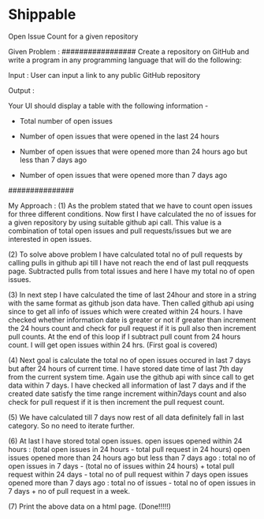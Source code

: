 # Shippable
Open Issue Count for a given repository

Given Problem : 
#################
Create a repository on GitHub and write a program in any programming language that will do the following: 

Input : User can input a link to any public GitHub repository

Output :

Your UI should display a table with the following information -

- Total number of open issues

- Number of open issues that were opened in the last 24 hours

- Number of open issues that were opened more than 24 hours ago but less than 7 days ago

- Number of open issues that were opened more than 7 days ago 

###############

My Approach :
(1) As the problem stated that we have to count open issues for three different conditions. Now first I have calculated the no of issues for a given repository
	by using suitable github api call. This value is a combination of total open issues and pull requests/issues but we are interested in open issues.

(2) To solve above problem I have calculated total no of pull requests by calling pulls in github api till I have not reach the end of last pull reqquests page.
    Subtracted pulls from total issues and here I have my total no of open issues.

(3) In next step I have calculated the time of last 24hour and store in a string with the same format as github json data have. Then called github api using since to get all info of issues which were created within 24 hours.
    I have checked whether information date is greater or not if greater than increment the 24 hours count and check for pull request if it is pull also then increment pull counts.
    At the end of this loop if I subtract pull count from 24 hours count. I will get open issues within 24 hrs. (First goal is covered)

(4) Next goal is calculate the total no of open issues occured in last 7 days but after 24 hours of current time. I have stored date time of last 7th day from the current system time. Again use the github api with since call to get data within 7 days.
    I have checked all information of last 7 days and if the created date satisfy the time range increment within7days count and also check for pull request if it is then increment the pull request count.

(5) We have calculated till 7 days now rest of all data definitely fall in last category. So no need to iterate further.

(6) At last I have stored total open issues.
    open issues opened within 24 hours : (total open issues in 24 hours - total pull request in 24 hours)
    open issues opened more than 24 hours ago but less than 7 days ago : total no of open issues in 7 days - (total no of issues within 24 hours) + total pull request within 24 days - total no of pull request within 7 days
    open issues opened more than 7 days ago : total no of issues  - total no of open issues in 7 days + no of pull request in a week.

(7) Print the above data on a html page. (Done!!!!!)
 
            
